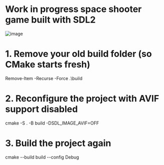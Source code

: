 # Work in progress space shooter game built with SDL2
![image](https://github.com/user-attachments/assets/a6d5e21e-ea0b-4600-81d2-d6b6137e662c)


# 1. Remove your old build folder (so CMake starts fresh)
Remove-Item -Recurse -Force .\build

# 2. Reconfigure the project with AVIF support disabled
cmake -S . -B build -DSDL_IMAGE_AVIF=OFF

# 3. Build the project again
cmake --build build --config Debug
